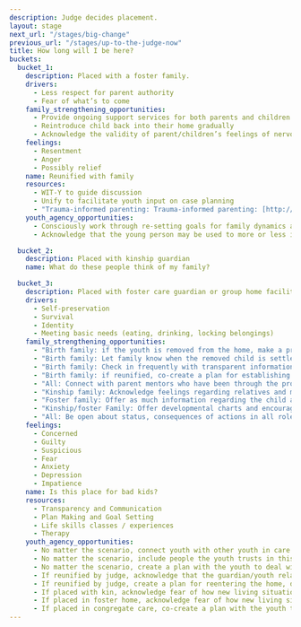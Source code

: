 ```yaml
---
description: Judge decides placement.
layout: stage
next_url: "/stages/big-change"
previous_url: "/stages/up-to-the-judge-now"
title: How long will I be here?
buckets:
  bucket_1:
    description: Placed with a foster family.
    drivers:
      - Less respect for parent authority
      - Fear of what’s to come
    family_strengthening_opportunities:
      - Provide ongoing support services for both parents and children to work through their feelings about being back together
      - Reintroduce child back into their home gradually
      - Acknowledge the validity of parent/children’s feelings of nervousness, fear, resentment etc.
    feelings:
      - Resentment
      - Anger
      - Possibly relief
    name: Reunified with family
    resources:
      - WIT-Y to guide discussion
      - Unify to facilitate youth input on case planning
      - "Trauma-informed parenting: Trauma-informed parenting: [http://www.fosteringperspectives.org/fpv18n1/know.htm][http://www.fosteringperspectives.org/fpv18n1/know.htm]"
    youth_agency_opportunities:
      - Consciously work through re-setting goals for family dynamics and expectations
      - Acknowledge that the young person may be used to more or less independence and negotiate accordingly

  bucket_2:
    description: Placed with kinship guardian
    name: What do these people think of my family?

  bucket_3:
    description: Placed with foster care guardian or group home facility
    drivers:
      - Self-preservation
      - Survival
      - Identity
      - Meeting basic needs (eating, drinking, locking belongings)
    family_strengthening_opportunities:
      - "Birth family: if the youth is removed from the home, make a proactive plan with the family to get the assistance they need to reunify"
      - "Birth family: Let family know when the removed child is settled, that they are ok."
      - "Birth family: Check in frequently with transparent information regarding next steps, consequences of all actions"
      - "Birth family: if reunified, co-create a plan for establishing healthy patterns, asking for and finding help when needed"
      - "All: Connect with parent mentors who have been through the process."
      - "Kinship family: Acknowledge feelings regarding relatives and make a plan for how to be a supportive guardian without disparaging relatives"
      - "Foster family: Offer as much information regarding the child as you have - be transparent about potential issues"
      - "Kinship/foster Family: Offer developmental charts and encourage the child/youth to learn new life skills as appropriate"
      - "All: Be open about status, consequences of actions in all roles. Work together towards permanency"
    feelings:
      - Concerned
      - Guilty
      - Suspicious
      - Fear
      - Anxiety
      - Depression
      - Impatience
    name: Is this place for bad kids?
    resources:
      - Transparency and Communication
      - Plan Making and Goal Setting
      - Life skills classes / experiences
      - Therapy
    youth_agency_opportunities:
      - No matter the scenario, connect youth with other youth in care
      - No matter the scenario, include people the youth trusts in this process to offer support
      - No matter the scenario, create a plan with the youth to deal with being separated from family.
      - If reunified by judge, acknowledge that the guardian/youth relationship may be damaged and assist the family in working through issues so they can move forward together in a healthy way.
      - If reunified by judge, create a plan for reentering the home, discuss possible issues, what to do if patterns reemerge, plans for creating new and healthy patterns
      - If placed with kin, acknowledge fear of how new living situation will turn out, that kin may have mixed feelings, co-create plan to move forward and take on age-appropriate responsibilities for your own life.
      - If placed in foster home, acknowledge fear of how new living situation will work out. Offer child/youth as much info about the new home as you have. Be transparent about what is coming next in the process and how the youth’s behavior may or may not affect outcomes.
      - If placed in congregate care, co-create a plan with the youth to learn to take care of himself - practice paperwork, enable youth to learn home economic, personal finance, finding resources, managing important documents, conflict resolution, setting goals, mindfulness and other healthy coping mechanisms
---
```


